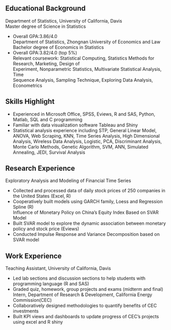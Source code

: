 
## Educational Background
Department of Statistics, University of California, Davis                                         
Master degree of Science in Statistics                          
- Overall GPA:3.86/4.0       
Department of Statistics, Zhongnan University of Economics and Law                                                                                             
Bachelor degree of Economics in Statistics                                                                   
-	Overall GPA:3.82/4.0 (top 5%)                                                 
Relevant coursework: Statistical Computing, Statistics Methods for Research, Marketing, Design of  
                   Experiment, Nonparametric Statistics, Multivariate Statistical Analysis, Time   
                   Sequence Analysis, Sampling Technique, Exploring Data Analysis, Econometrics             
## Skills Highlight
- Experienced in Microsoft Office, SPSS, Eviews, R and SAS, Python, Matlab, SQL and C programming
- Familiar with data visualization software Tableau and Shiny
- Statistical analysis experience including STP, General Linear Model, ANOVA, Web Scraping, KNN, Time Series Analysis, High Dimensional Analysis, Wireless Data Analysis, Logistic, PCA, Discriminant Analysis, Monte Carlo Methods, Genetic Algorithm, SVM, ANN, Simulated Annealing, JEDI, Survival Analysis                 
## Research Experience
Exploratory Analysis and Modeling of Financial Time Series                     
-	Collected and processed data of daily stock prices of 250 companies in the United States (Excel, R) 
-	Cooperatively built models using GARCH family, Loess and Regression Spline (R)                     
Influence of Monetary Policy on China’s Equity Index Based on SVAR Model        
- Built SVAR model to explore the dynamic association between monetary policy and stock price (Eviews)
- Conducted Impulse Response and Variance Decomposition based on SVAR model     
## Work Experience 
Teaching Assistant, University of California, Davis                                 
-	Led lab sections and discussion sections to help students with programming language (R and SAS) 
-	Graded quiz, homework, group projects and exams (midterm and final)               
Intern, Department of Research & Development, California Energy Commission(CEC)     
-	Collaboratively designed methodologies to quantify benefits of CEC investments 
-	Built KPI views and dashboards to update progress of CEC’s projects using excel and R shiny

